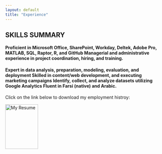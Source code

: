 ```yaml
---
layout: default
title: "Experience"
---
```


<body>
<h2> SKILLS SUMMARY</h2> 
  
  
<h4>Proficient in Microsoft Office, SharePoint, Workday, Deltek, Adobe Pro, MATLAB, SQL, Raptor, R, and GitHub 	Managerial and administrative experience in project coordination, hiring, and training.</h4>
<h4>Expert in data analysis, preparation, modeling, evaluation, and deployment                      
Skilled in content/web development, and executing marketing campaigns
Identify, collect, and analyze datasets utilizing Google Analytics   
Fluent in Farsi (native) and Arabic. </h4>


</body>

<html>
<body>

<p>Click on the link below to download my employment histroy:<p>
<a href="MS Word Icon.ico" download="My Resume">
  <img src="Venous Doraji Resume_2022.docx" alt="My Resume" width="104" height="142">
</a>
